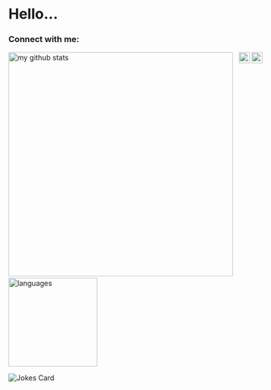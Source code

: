 # Hello... 

<h3 align="left">Connect with me:</h3>
  <a href="https://medium.com/@pjriddell22">
    <img align="right" alt="padyn | Medium" width="22px" src="https://cdn.jsdelivr.net/npm/simple-icons@3.12.0/icons/medium.svg" />
  </a>
  <a href="https://www.linkedin.com/in/padyn-riddell/">
     <img align="right" alt="padyn | LinkedIn" width="22px" src="https://cdn.jsdelivr.net/npm/simple-icons@v3/icons/linkedin.svg" />
  </a>

<p align="left">
<img src="https://github-readme-stats.vercel.app/api?username=squeaky1273&show_icons=true&theme=dark" alt="my github stats" width="445"/>&nbsp;<img src="https://github-readme-stats.vercel.app/api/top-langs/?username=squeaky1273&layout=compact&show_icons=true&theme=dark" alt="languages" height="176">
</p>


![Jokes Card](https://readme-jokes.vercel.app/api?bgColor=%23000000&textColor=%2379FE96&qColor=%2379FE96Color=%2379FE96&borderColor=%2379FE96&codeColor=%2379FE96)